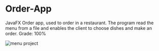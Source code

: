 # Order-App
JavaFX Order app, used to order in a restaurant. The program read the menu from a file and enables the client to choose dishes and make an order. 
Grade: 100%

![menu project](https://github.com/tehilakiper/Order-App/assets/109146074/061ae406-4757-47da-8de0-2ab15d83c97b)
